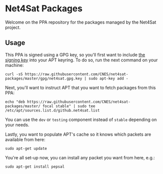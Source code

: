 Net4Sat Packages
================

Welcome on the PPA repository for the packages managed by the Net4Sat project.

Usage
-----

This PPA is signed using a GPG key, so you'll first want to include
[the signing key](gpg/net4sat.gpg.key) into your APT keyring. To do so, run the
next command on your machine:

```
curl -sS https://raw.githubusercontent.com/CNES/net4sat-packages/master/gpg/net4sat.gpg.key | sudo apt-key add -
```

Next, you'll want to instruct APT that you want to fetch packages from this PPA:

```
echo "deb https://raw.githubusercontent.com/CNES/net4sat-packages/master/ focal stable" | sudo tee /etc/apt/sources.list.d/github.net4sat.list
```

You can use the `dev` or `testing` component instead of `stable` depending on
your needs.

Lastly, you want to populate APT's cache so it knows which packets are available from here:

```
sudo apt-get update
```

You're all set-up now, you can install any packet you want from here, e.g.:

```
sudo apt-get install pepsal
```

